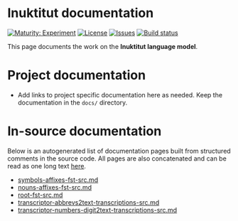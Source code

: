 # Inuktitut documentation

[![Maturity: Experiment](https://img.shields.io/badge/Maturity-Experiment-black.svg)](https://giellalt.github.io/MaturityClassification.html)
[![License](https://img.shields.io/github/license/giellalt/lang-iku)](https://raw.githubusercontent.com/giellalt/lang-iku/main/LICENSE)
[![Issues](https://img.shields.io/github/issues/giellalt/lang-iku)](https://github.com/giellalt/lang-iku/issues)
[![Build status](https://github.com/giellalt/lang-iku/workflows/Speller%20CI+CD/badge.svg)](https://github.com/giellalt/lang-iku/actions)

This page documents the work on the **Inuktitut language model**. 

# Project documentation

* Add links to project specific documentation here as needed. Keep the documentation in the `docs/` directory.

# In-source documentation

Below is an autogenerated list of documentation pages built from structured comments in the source code. All pages are also concatenated and can be read as one long text [here](iku.md).
* [symbols-affixes-fst-src.md](symbols-affixes-fst-src.md)
* [nouns-affixes-fst-src.md](nouns-affixes-fst-src.md)
* [root-fst-src.md](root-fst-src.md)
* [transcriptor-abbrevs2text-transcriptions-src.md](transcriptor-abbrevs2text-transcriptions-src.md)
* [transcriptor-numbers-digit2text-transcriptions-src.md](transcriptor-numbers-digit2text-transcriptions-src.md)
